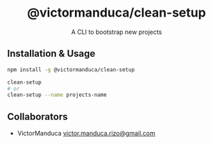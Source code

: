 <h1 align="center">@victormanduca/clean-setup</h1>

<p align="center">A CLI to bootstrap new projects</p>

## Installation & Usage

```bash
npm install -g @victormanduca/clean-setup

clean-setup
# or 
clean-setup --name projects-name
```

## Collaborators
- VictorManduca <victor.manduca.rizo@gmail.com>

